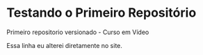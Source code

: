 # Testando o Primeiro Repositório
 Primeiro repositorio versionado - Curso em Vídeo


Essa linha eu alterei diretamente no site.
